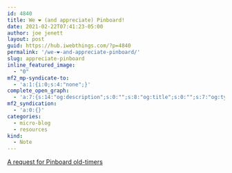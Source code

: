 ```yaml
---
id: 4840
title: We ❤️ (and appreciate) Pinboard!
date: 2021-02-22T07:41:23-05:00
author: joe jenett
layout: post
guid: https://hub.iwebthings.com/?p=4840
permalink: '/we-❤️-and-appreciate-pinboard/'
slug: appreciate-pinboard
inline_featured_image:
  - "0"
mf2_mp-syndicate-to:
  - 'a:1:{i:0;s:4:"none";}'
complete_open_graph:
  - 'a:7:{s:14:"og:description";s:0:"";s:8:"og:title";s:0:"";s:7:"og:type";s:0:"";s:12:"twitter:card";s:7:"summary";s:15:"twitter:creator";s:0:"";s:19:"twitter:description";s:0:"";s:8:"og:image";s:0:"";}'
mf2_syndication:
  - 'a:0:{}'
categories:
  - micro-blog
  - resources
kind:
  - Note
---
```

[A request for Pinboard old-timers](https://www.prettyfwd.com/t/XiK8ArVIT6uVItPGeH3lzA/)